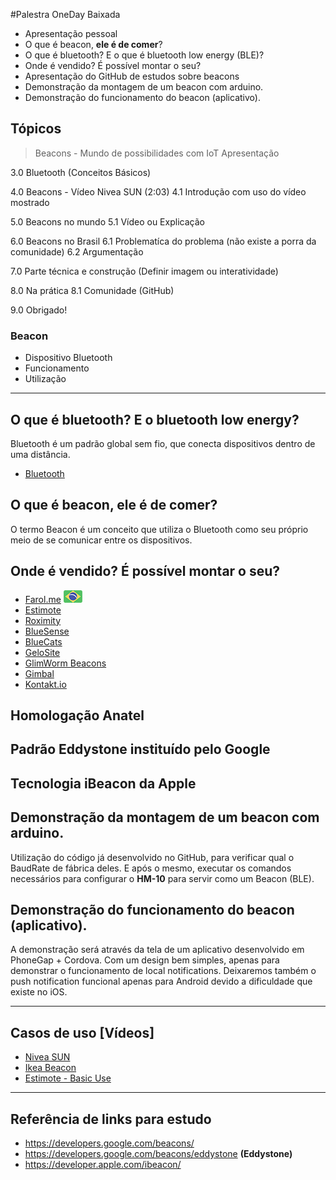 #Palestra OneDay Baixada

- Apresentação pessoal
- O que é beacon, **ele é de comer**?
- O que é bluetooth? E o que é bluetooth low energy (BLE)?
- Onde é vendido? É possível montar o seu?
- Apresentação do GitHub de estudos sobre beacons
- Demonstração da montagem de um beacon com arduino.
- Demonstração do funcionamento do beacon (aplicativo).

## Tópicos

> Beacons - Mundo de possibilidades com IoT
> Apresentação

3.0 Bluetooth (Conceitos Básicos)

4.0 Beacons - Vídeo Nivea SUN (2:03)
4.1 Introdução com uso do vídeo mostrado

5.0 Beacons no mundo
5.1 Vídeo ou Explicação

6.0 Beacons no Brasil
6.1 Problematíca do problema (não existe a porra da comunidade)
6.2 Argumentação

7.0 Parte técnica e construção (Definir imagem ou interatividade)

8.0 Na prática
8.1 Comunidade (GitHub)

9.0 Obrigado!

### Beacon

- Dispositivo Bluetooth
- Funcionamento
- Utilização

----

## O que é bluetooth? E o bluetooth low energy?

Bluetooth é um padrão global sem fio, que conecta dispositivos dentro de uma distância.

- [Bluetooth](https://www.bluetooth.com/what-is-bluetooth-technology)

## O que é beacon, ele é de comer?

O termo Beacon é um conceito que utiliza o Bluetooth como seu próprio meio de se comunicar entre os dispositivos.

## Onde é vendido? É possível montar o seu?

- [Farol.me](http://farol.me) ![Farol.me revenda no Brasil](assets/img/brazil-flag.png)
- [Estimote](http://estimote.com)
- [Roximity](http://roximity.com/model-x)
- [BlueSense](http://bluesensenetworks.com)
- [BlueCats](https://bluecats.com)
- [GeloSite](http://www.gelosite.com)
- [GlimWorm Beacons](http://glimwormbeacons.com)
- [Gimbal](https://www.gimbal.com)
- [Kontakt.io](https://kontakt.io)

## Homologação Anatel

## Padrão Eddystone instituído pelo Google

## Tecnologia iBeacon da Apple

## Demonstração da montagem de um beacon com arduino.

Utilização do código já desenvolvido no GitHub, para verificar qual o BaudRate de fábrica deles. E após o mesmo,
executar os comandos necessários para configurar o **HM-10** para servir como um Beacon (BLE).

## Demonstração do funcionamento do beacon (aplicativo).

A demonstração será através da tela de um aplicativo desenvolvido em PhoneGap + Cordova. Com um design bem simples,
apenas para demonstrar o funcionamento de local notifications. Deixaremos também o push notification funcional
apenas para Android devido a dificuldade que existe no iOS.

----

## Casos de uso [Vídeos]

- [Nivea SUN](https://www.youtube.com/watch?v=BgXrTGIiFV8)
- [Ikea Beacon](https://www.youtube.com/watch?v=ROx6WBxIgoM)
- [Estimote - Basic Use](https://www.youtube.com/watch?v=G8uOddjwXSI)

----

## Referência de links para estudo

- https://developers.google.com/beacons/
- https://developers.google.com/beacons/eddystone **(Eddystone)**
- https://developer.apple.com/ibeacon/
